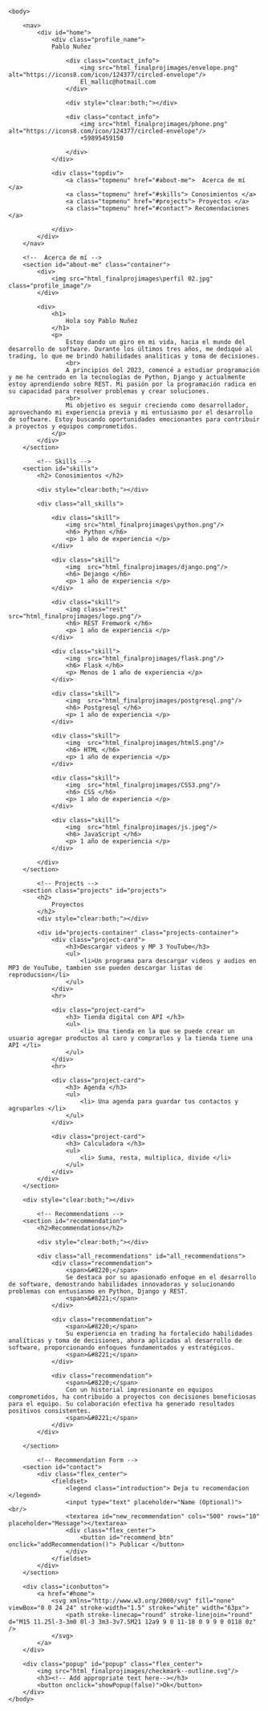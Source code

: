 <!DOCTYPE html>
<html lang="sp">
    <head>
        <title> Pablo Nuñez - Portfolio </title>
        <link rel="stylesheet" href="./style.css"/>
        <script src="./script.js"></script>
    </head>

    <body>

        <nav>
            <div id="home">
                <div class="profile_name">
                Pablo Nuñez

                    <div class="contact_info">
                        <img src="html_finalprojimages/envelope.png" alt="https://icons8.com/icon/124377/circled-envelope"/>
                        El_mallic@hotmail.com
                    </div>

                    <div style="clear:both;"></div>

                    <div class="contact_info">
                        <img src="html_finalprojimages/phone.png" alt="https://icons8.com/icon/124377/circled-envelope"/>
                        +59895459150

                    </div>
                </div>

                <div class="topdiv">
                    <a class="topmenu" href="#about-me">  Acerca de mí </a>
                    <a class="topmenu" href="#skills"> Conosimientos </a>
                    <a class="topmenu" href="#projects"> Proyectos </a>
                    <a class="topmenu" href="#contact"> Recomendaciones </a>

                </div>
            </div>    
        </nav>

        <!--  Acerca de mí -->
        <section id="about-me" class="container">
            <div>
                <img src="html_finalprojimages\perfil 02.jpg" class="profile_image"/>
            </div>

            <div>
                <h1>
                    Hola soy Pablo Nuñez
                </h1>
                <p>
                    Estoy dando un giro en mi vida, hacia el mundo del desarrollo de software. Durante los últimos tres años, me dediqué al trading, lo que me brindó habilidades analíticas y toma de decisiones.
                    <br>
                    A principios del 2023, comencé a estudiar programación y me he centrado en la tecnologías de Python, Django y actualmente estoy aprendiendo sobre REST. Mi pasión por la programación radica en su capacidad para resolver problemas y crear soluciones.
                    <br>
                    Mi objetivo es seguir creciendo como desarrollador, aprovechando mi experiencia previa y mi entusiasmo por el desarrollo de software. Estoy buscando oportunidades emocionantes para contribuir a proyectos y equipos comprometidos.
                </p>
            </div>
        </section>

            <!-- Skills -->
        <section id="skills">
            <h2> Conosimientos </h2>

            <div style="clear:both;"></div>

            <div class="all_skills">

                <div class="skill">
                    <img src="html_finalprojimages\python.png"/>
                    <h6> Python </h6>
                    <p> 1 año de experiencia </p>
                </div>  

                <div class="skill">
                    <img  src="html_finalprojimages/django.png"/>
                    <h6> Dejango </h6>
                    <p> 1 año de experiencia </p>
                </div>

                <div class="skill">
                    <img class="rest" src="html_finalprojimages/logo.png"/>
                    <h6> REST Fremwork </h6>
                    <p> 1 año de experiencia </p>
                </div>

                <div class="skill">
                    <img  src="html_finalprojimages/flask.png"/>
                    <h6> Flask </h6>
                    <p> Menos de 1 año de experiencia </p>
                </div> 

                <div class="skill">
                    <img  src="html_finalprojimages/postgresql.png"/>
                    <h6> Postgresql </h6>
                    <p> 1 año de experiencia </p>
                </div> 

                <div class="skill">
                    <img  src="html_finalprojimages/html5.png"/>
                    <h6> HTML </h6>
                    <p> 1 año de experiencia </p>
                </div>

                <div class="skill">
                    <img  src="html_finalprojimages/CSS3.png"/>
                    <h6> CSS </h6>
                    <p> 1 año de experiencia </p>
                </div>

                <div class="skill">
                    <img  src="html_finalprojimages/js.jpeg"/>
                    <h6> JavaScript </h6>
                    <p> 1 año de experiencia </p>
                </div>

            </div>
        </section>

            <!-- Projects -->
        <section class="projects" id="projects">
            <h2>
                Proyectos
            </h2>
            <div style="clear:both;"></div>

            <div id="projects-container" class="projects-container">
                <div class="project-card">
                    <h3>Descargar videos y MP 3 YouTube</h3>
                    <ul>
                        <li>Un programa para descargar videos y audios en MP3 de YouTube, tambien sse pueden descargar listas de reproducsion</li>
                    </ul>
                </div>
                <hr>

                <div class="project-card">
                    <h3> Tienda digital con API </h3>
                    <ul>
                        <li> Una tienda en la que se puede crear un usuario agregar productos al caro y comprarlos y la tienda tiene una API </li>
                    </ul>
                </div>
                <hr>

                <div class="project-card">
                    <h3> Agenda </h3>
                    <ul>
                        <li> Una agenda para guardar tus contactos y agruparlos </li>
                    </ul>
                </div>

                <div class="project-card">
                    <h3> Calculadora </h3>
                    <ul>
                        <li> Suma, resta, multiplica, divide </li>
                    </ul>
                </div>
            </div>
        </section>

        <div style="clear:both;"></div>

            <!-- Recommendations -->
        <section id="recommendation">
            <h2>Recommendations</h2>

            <div style="clear:both;"></div>

            <div class="all_recommendations" id="all_recommendations">
                <div class="recommendation">
                    <span>&#8220;</span>
                    Se destaca por su apasionado enfoque en el desarrollo de software, demostrando habilidades innovadoras y solucionando problemas con entusiasmo en Python, Django y REST.
                    <span>&#8221;</span>
                </div>

                <div class="recommendation">
                    <span>&#8220;</span>
                    Su experiencia en trading ha fortalecido habilidades analíticas y toma de decisiones, ahora aplicadas al desarrollo de software, proporcionando enfoques fundamentados y estratégicos.
                    <span>&#8221;</span>
                </div>

                <div class="recommendation">
                    <span>&#8220;</span>
                    Con un historial impresionante en equipos comprometidos, ha contribuido a proyectos con decisiones beneficiosas para el equipo. Su colaboración efectiva ha generado resultados positivos consistentes.
                    <span>&#8221;</span>
                </div>
            </div>

        </section>

            <!-- Recommendation Form -->
        <section id="contact">
            <div class="flex_center">
                <fieldset>
                    <legend class="introduction"> Deja tu recomendacion </legend>          
                    <input type="text" placeholder="Name (Optional)"> <br/>
                    <textarea id="new_recommendation" cols="500" rows="10" placeholder="Message"></textarea>
                    <div class="flex_center">
                        <button id="recommend_btn" onclick="addRecommendation()"> Publicar </button>
                    </div>
                </fieldset>
            </div>
        </section>

        <div class="iconbutton">
            <a href="#home">
                <svg xmlns="http://www.w3.org/2000/svg" fill="none" viewBox="0 0 24 24" stroke-width="1.5" stroke="white" width="63px">
                    <path stroke-linecap="round" stroke-linejoin="round" d="M15 11.25l-3-3m0 0l-3 3m3-3v7.5M21 12a9 9 0 11-18 0 9 9 0 0118 0z" />
                </svg>
            </a>
        </div>

        <div class="popup" id="popup" class="flex_center">
            <img src="html_finalprojimages/checkmark--outline.svg"/>
            <h3><!-- Add appropriate text here--></h3>
            <button onclick="showPopup(false)">Ok</button>
        </div>
    </body>
</html>
